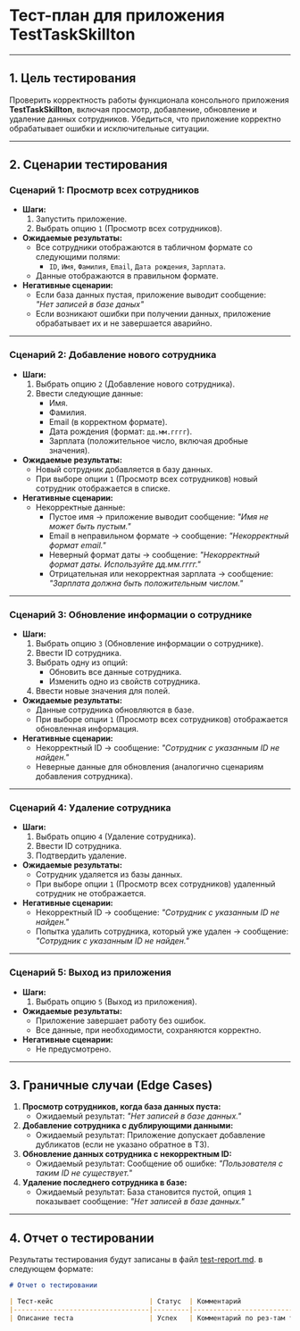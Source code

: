 # Тест-план для приложения TestTaskSkillton

---

## 1. Цель тестирования
Проверить корректность работы функционала консольного приложения **TestTaskSkillton**, включая просмотр, добавление, обновление и удаление данных сотрудников. Убедиться, что приложение корректно обрабатывает ошибки и исключительные ситуации.

---

## 2. Сценарии тестирования

### Сценарий 1: Просмотр всех сотрудников
- **Шаги:**
  1. Запустить приложение.
  2. Выбрать опцию `1` (Просмотр всех сотрудников).
- **Ожидаемые результаты:**
  - Все сотрудники отображаются в табличном формате со следующими полями:
    - `ID`, `Имя`, `Фамилия`, `Email`, `Дата рождения`, `Зарплата`.
  - Данные отображаются в правильном формате.
- **Негативные сценарии:**
  - Если база данных пустая, приложение выводит сообщение:  
    _"Нет записей в базе даных"_
  - Если возникают ошибки при получении данных, приложение обрабатывает их и не завершается аварийно.

---

### Сценарий 2: Добавление нового сотрудника
- **Шаги:**
  1. Выбрать опцию `2` (Добавление нового сотрудника).
  2. Ввести следующие данные:
     - Имя.
     - Фамилия.
     - Email (в корректном формате).
     - Дата рождения (формат: `дд.мм.гггг`).
     - Зарплата (положительное число, включая дробные значения).
- **Ожидаемые результаты:**
  - Новый сотрудник добавляется в базу данных.
  - При выборе опции `1` (Просмотр всех сотрудников) новый сотрудник отображается в списке.
- **Негативные сценарии:**
  - Некорректные данные:
    - Пустое имя → приложение выводит сообщение: _"Имя не может быть пустым."_
    - Email в неправильном формате → сообщение: _"Некорректный формат email."_
    - Неверный формат даты → сообщение: _"Некорректный формат даты. Используйте дд.мм.гггг."_
    - Отрицательная или некорректная зарплата → сообщение: _"Зарплата должна быть положительным числом."_

---

### Сценарий 3: Обновление информации о сотруднике
- **Шаги:**
  1. Выбрать опцию `3` (Обновление информации о сотруднике).
  2. Ввести ID сотрудника.
  3. Выбрать одну из опций:
     - Обновить все данные сотрудника.
     - Изменить одно из свойств сотрудника.
  4. Ввести новые значения для полей.
- **Ожидаемые результаты:**
  - Данные сотрудника обновляются в базе.
  - При выборе опции `1` (Просмотр всех сотрудников) отображается обновленная информация.
- **Негативные сценарии:**
  - Некорректный ID → сообщение: _"Сотрудник с указанным ID не найден."_
  - Неверные данные для обновления (аналогично сценариям добавления сотрудника).

---

### Сценарий 4: Удаление сотрудника
- **Шаги:**
  1. Выбрать опцию `4` (Удаление сотрудника).
  2. Ввести ID сотрудника.
  3. Подтвердить удаление.
- **Ожидаемые результаты:**
  - Сотрудник удаляется из базы данных.
  - При выборе опции `1` (Просмотр всех сотрудников) удаленный сотрудник не отображается.
- **Негативные сценарии:**
  - Некорректный ID → сообщение: _"Сотрудник с указанным ID не найден."_
  - Попытка удалить сотрудника, который уже удален → сообщение: _"Сотрудник с указанным ID не найден."_

---

### Сценарий 5: Выход из приложения
- **Шаги:**
  1. Выбрать опцию `5` (Выход из приложения).
- **Ожидаемые результаты:**
  - Приложение завершает работу без ошибок.
  - Все данные, при необходимости, сохраняются корректно.
- **Негативные сценарии:**
  - Не предусмотрено.

---

## 3. Граничные случаи (Edge Cases)
1. **Просмотр сотрудников, когда база данных пуста:**
   - Ожидаемый результат: _"Нет записей в базе данных."_
2. **Добавление сотрудника с дублирующими данными:**
   - Ожидаемый результат: Приложение допускает добавление дубликатов (если не указано обратное в ТЗ).
3. **Обновление данных сотрудника с некорректным ID:**
   - Ожидаемый результат: Сообщение об ошибке: _"Пользователя с таким ID не существует."_
4. **Удаление последнего сотрудника в базе:**
   - Ожидаемый результат: База становится пустой, опция `1` показывает сообщение: _"Нет записей в базе данных."_

---

## 4. Отчет о тестировании
Результаты тестирования будут записаны в файл [test-report.md](./test-report.md). в следующем формате:

```markdown
# Отчет о тестировании

| Тест-кейс                        | Статус  | Комментарий                  |
|----------------------------------|---------|------------------------------|
| Описание теста                   | Успех   | Комментарий по рез-там теста |

